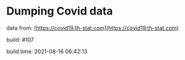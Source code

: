 Dumping Covid data
==================
                        
data from: [https://covid19.th-stat.com](https://covid19.th-stat.com)

build: #107

build time: 2021-08-16 06:42:13
